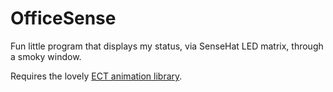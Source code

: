 # OfficeSense
Fun little program that displays my status, via SenseHat LED matrix, through a smoky window.

Requires the lovely [ECT animation library](https://github.com/EthanTamasar/python-sense-hat-animation).
